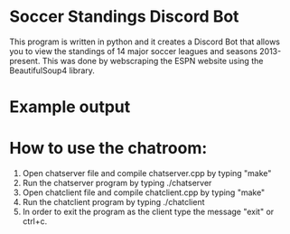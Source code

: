 # Soccer Standings Discord Bot
This program is written in python and it creates a Discord Bot that allows you to view the standings of 14 major soccer leagues and seasons 2013-present. This was done by webscraping the ESPN website using the BeautifulSoup4 library.

# Example output

# How to use the chatroom:

1. Open chatserver file and compile chatserver.cpp by typing "make"
2. Run the chatserver program by typing ./chatserver
3. Open chatclient file and compile chatclient.cpp by typing "make"
4. Run the chatclient program by typing ./chatclient
5. In order to exit the program as the client type the message "exit" or ctrl+c.


